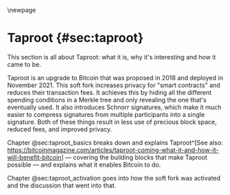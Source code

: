 \newpage
# Taproot {#sec:taproot}

This section is all about Taproot: what it is, why it's interesting and how it came to be.

Taproot is an upgrade to Bitcoin that was proposed in 2018 and deployed in November 2021. This soft fork increases privacy for "smart contracts" and reduces their transaction fees. It achieves this by hiding all the different spending conditions in a Merkle tree and only revealing the one that's eventually used. It also introduces Schnorr signatures, which make it much easier to compress signatures from multiple participants into a single signature. Both of these things result in less use of precious block space, reduced fees, and improved privacy.

Chapter @sec:taproot_basics breaks down and explains Taproot^[See also: <https://bitcoinmagazine.com/articles/taproot-coming-what-it-and-how-it-will-benefit-bitcoin>] — covering the building blocks that make Taproot possible — and explains what it enables Bitcoin to do.

Chapter @sec:taproot_activation goes into how the soft fork was activated and the discussion that went into that.
